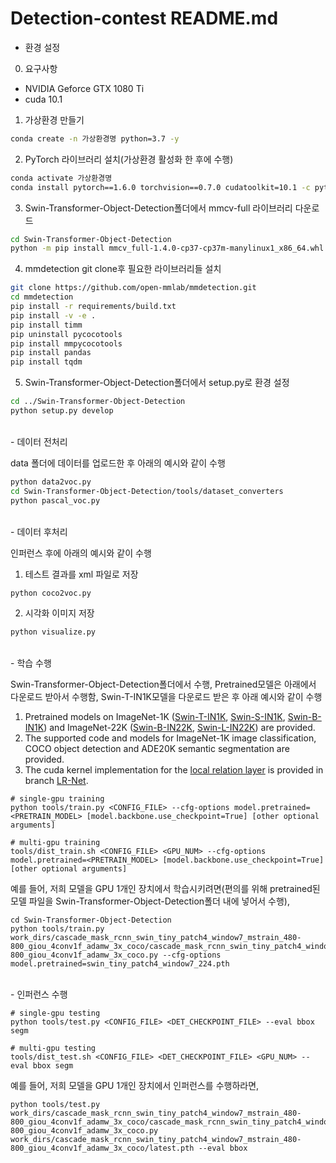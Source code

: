 # Detection-contest README.md
- 환경 설정  
 0. 요구사항
  - NVIDIA Geforce GTX 1080 Ti
  - cuda 10.1
  
 1. 가상환경 만들기
 ```bash
 conda create -n 가상환경명 python=3.7 -y
 ```

 2. PyTorch 라이브러리 설치(가상환경 활성화 한 후에 수행)
 ```bash
 conda activate 가상환경명
 conda install pytorch==1.6.0 torchvision==0.7.0 cudatoolkit=10.1 -c pytorch -y
 ```

 3. Swin-Transformer-Object-Detection폴더에서 mmcv-full 라이브러리 다운로드
 ```bash
 cd Swin-Transformer-Object-Detection
 python -m pip install mmcv_full-1.4.0-cp37-cp37m-manylinux1_x86_64.whl
 ```
  
 4. mmdetection git clone후 필요한 라이브러리들 설치
 ```bash
 git clone https://github.com/open-mmlab/mmdetection.git
 cd mmdetection
 pip install -r requirements/build.txt
 pip install -v -e .
 pip install timm
 pip uninstall pycocotools
 pip install mmpycocotools
 pip install pandas
 pip install tqdm
 ```
  
 5. Swin-Transformer-Object-Detection폴더에서 setup.py로 환경 설정
 ```bash
 cd ../Swin-Transformer-Object-Detection
 python setup.py develop
 ```
</br>
- 데이터 전처리  

data 폴더에 데이터를 업로드한 후 아래의 예시와 같이 수행
```bash
python data2voc.py
cd Swin-Transformer-Object-Detection/tools/dataset_converters
python pascal_voc.py
 ```
</br>
- 데이터 후처리

인퍼런스 후에 아래의 예시와 같이 수행

1. 테스트 결과를 xml 파일로 저장
```bash
python coco2voc.py
 ```

2. 시각화 이미지 저장
```bash
python visualize.py
```

</br>
- 학습 수행  

Swin-Transformer-Object-Detection폴더에서 수행, Pretrained모델은 아래에서 다운로드 받아서 수행함, Swin-T-IN1K모델을 다운로드 받은 후 아래 예시와 같이 수행  


1. Pretrained models on ImageNet-1K ([Swin-T-IN1K](https://github.com/SwinTransformer/storage/releases/download/v1.0.0/swin_tiny_patch4_window7_224.pth), [Swin-S-IN1K](https://github.com/SwinTransformer/storage/releases/download/v1.0.0/swin_small_patch4_window7_224.pth), [Swin-B-IN1K](https://github.com/SwinTransformer/storage/releases/download/v1.0.0/swin_base_patch4_window7_224.pth)) and ImageNet-22K ([Swin-B-IN22K](https://github.com/SwinTransformer/storage/releases/download/v1.0.0/swin_base_patch4_window7_224_22k.pth), [Swin-L-IN22K](https://github.com/SwinTransformer/storage/releases/download/v1.0.0/swin_large_patch4_window7_224_22k.pth)) are provided.
2. The supported code and models for ImageNet-1K image classification, COCO object detection and ADE20K semantic segmentation are provided.
3. The cuda kernel implementation for the [local relation layer](https://arxiv.org/pdf/1904.11491.pdf) is provided in branch [LR-Net](https://github.com/microsoft/Swin-Transformer/tree/LR-Net).  


```
# single-gpu training
python tools/train.py <CONFIG_FILE> --cfg-options model.pretrained=<PRETRAIN_MODEL> [model.backbone.use_checkpoint=True] [other optional arguments]

# multi-gpu training
tools/dist_train.sh <CONFIG_FILE> <GPU_NUM> --cfg-options model.pretrained=<PRETRAIN_MODEL> [model.backbone.use_checkpoint=True] [other optional arguments] 
```
예를 들어, 저희 모델을 GPU 1개인 장치에서 학습시키려면(편의를 위해 pretrained된 모델 파일을 Swin-Transformer-Object-Detection폴더 내에 넣어서 수행),
```
cd Swin-Transformer-Object-Detection
python tools/train.py work_dirs/cascade_mask_rcnn_swin_tiny_patch4_window7_mstrain_480-800_giou_4conv1f_adamw_3x_coco/cascade_mask_rcnn_swin_tiny_patch4_window7_mstrain_480-800_giou_4conv1f_adamw_3x_coco.py --cfg-options model.pretrained=swin_tiny_patch4_window7_224.pth
```
</br>
- 인퍼런스 수행  

```
# single-gpu testing
python tools/test.py <CONFIG_FILE> <DET_CHECKPOINT_FILE> --eval bbox segm

# multi-gpu testing
tools/dist_test.sh <CONFIG_FILE> <DET_CHECKPOINT_FILE> <GPU_NUM> --eval bbox segm
```  

예를 들어, 저희 모델을 GPU 1개인 장치에서 인퍼런스를 수행하라면,  

```
python tools/test.py work_dirs/cascade_mask_rcnn_swin_tiny_patch4_window7_mstrain_480-800_giou_4conv1f_adamw_3x_coco/cascade_mask_rcnn_swin_tiny_patch4_window7_mstrain_480-800_giou_4conv1f_adamw_3x_coco.py work_dirs/cascade_mask_rcnn_swin_tiny_patch4_window7_mstrain_480-800_giou_4conv1f_adamw_3x_coco/latest.pth --eval bbox
```
